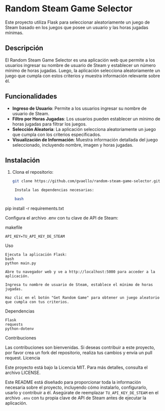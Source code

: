 # Random Steam Game Selector

Este proyecto utiliza Flask para seleccionar aleatoriamente un juego de Steam basado en los juegos que posee un usuario y las horas jugadas mínimas.

## Descripción

El Random Steam Game Selector es una aplicación web que permite a los usuarios ingresar su nombre de usuario de Steam y establecer un número mínimo de horas jugadas. Luego, la aplicación selecciona aleatoriamente un juego que cumpla con estos criterios y muestra información relevante sobre él.

## Funcionalidades

- **Ingreso de Usuario**: Permite a los usuarios ingresar su nombre de usuario de Steam.
- **Filtro por Horas Jugadas**: Los usuarios pueden establecer un mínimo de horas jugadas para filtrar los juegos.
- **Selección Aleatoria**: La aplicación selecciona aleatoriamente un juego que cumpla con los criterios especificados.
- **Visualización de Información**: Muestra información detallada del juego seleccionado, incluyendo nombre, imagen y horas jugadas.

## Instalación

1. Clona el repositorio:

   ```bash
   git clone https://github.com/gvaello/random-steam-game-selector.git

    Instala las dependencias necesarias:

    bash

pip install -r requirements.txt

Configura el archivo .env con tu clave de API de Steam:

makefile

    API_KEY=TU_API_KEY_DE_STEAM

Uso

    Ejecuta la aplicación Flask:
    bash
    python main.py

    Abre tu navegador web y ve a http://localhost:5000 para acceder a la aplicación.

    Ingresa tu nombre de usuario de Steam, establece el mínimo de horas jugadas.

    Haz clic en el botón "Get Random Game" para obtener un juego aleatorio que cumpla con tus criterios.

Dependencias

    Flask
    requests
    python-dotenv

Contribuciones

Las contribuciones son bienvenidas. Si deseas contribuir a este proyecto, por favor crea un fork del repositorio, realiza tus cambios y envía un pull request.
Licencia

Este proyecto está bajo la Licencia MIT. Para más detalles, consulta el archivo LICENSE.

Este README está diseñado para proporcionar toda la información necesaria sobre el proyecto, incluyendo cómo instalarlo, configurarlo, usarlo y contribuir a él. Asegúrate de reemplazar `TU_API_KEY_DE_STEAM` en el archivo `.env` con tu propia clave de API de Steam antes de ejecutar la aplicación.
